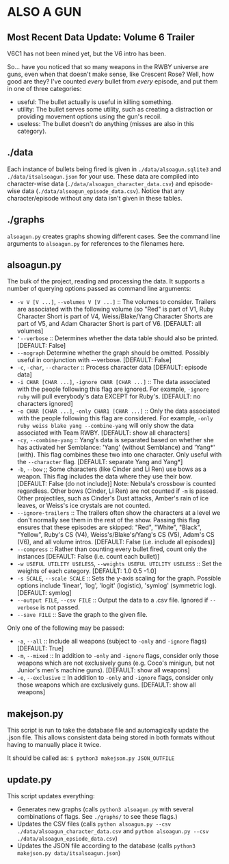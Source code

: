 # ALSO A GUN

## Most Recent Data Update: Volume 6 Trailer
V6C1 has not been mined yet, but the V6 intro has been.

So... have you noticed that so many weapons in the RWBY universe are guns, even when that doesn't make sense, like Crescent Rose? Well, how good are they? I've counted *every* bullet from *every* episode, and put them in one of three categories:

* useful: The bullet actually is useful in killing something.
* utility: The bullet serves some utility, such as creating a distraction or providing movement options using the gun's recoil.
* useless: The bullet doesn't do anything (misses are also in this category).

## ./data

Each instance of bullets being fired is given in `./data/alsoagun.sqlite3` and `./data/itsalsoagun.json` for your use. These data are compiled into character-wise data (`./data/alsoagun_character_data.csv`) and episode-wise data (`./data/alsoagun_episode_data.csv`). Notice that any character/episode without any data isn't given in these tables.

## ./graphs

`alsoagun.py` creates graphs showing different cases. See the command line arguments to `alsoagun.py` for references to the filenames here.

## alsoagun.py

The bulk of the project, reading and processing the data. It supports a number of querying options passed as command line arguments:

* `-v V [V ...]`, `--volumes V [V ...]` :: The volumes to consider. Trailers are associated with the following volume (so \"Red\" is part of V1, Ruby Character Short is part of V4, Weiss/Blake/Yang Character Shorts are part of V5, and Adam Character Short is part of V6. [DEFAULT: all volumes]
* `'--verbose` :: Determines whether the data table should also be printed. [DEFAULT: False]
* `--nograph` Determine whether the graph should be omitted. Possibly useful in conjunction with --verbose. [DEFAULT: False]
* `-c`, `-char`, `--character` :: Process character data [DEFAULT: episode data]
* `-i CHAR [CHAR ...]`, `-ignore CHAR [CHAR ...]` :: The data associated with the people following this flag are ignored. For example, `-ignore ruby` will pull everybody's data EXCEPT for Ruby's. [DEFAULT: no characters ignored]
* `-o CHAR [CHAR ...]`, `-only CHAR1 [CHAR ...]` :: Only the data associated with the people following this flag are considered. For example, `-only ruby weiss blake yang --combine-yang` will only show the data associated with Team RWBY. [DEFAULT: show all characters]
* `-cy`, `--combine-yang` :: Yang's data is separated based on whether she has activated her Semblance: 'Yang' (without Semblance) and 'Yang*' (with). This flag combines these two into one character. Only useful with the `--character` flag. [DEFAULT: separate Yang and Yang*]
* `-b`, `--bow` ;; Some characters (like Cinder and Li Ren) use bows as a weapon. This flag includes the data where they use their bow. [DEFAULT: False (do not include)] Note: Nebula's crossbow is counted regardless. Other bows (Cinder, Li Ren) are not counted if `-m` is passed. Other projectiles, such as Cinder's Dust attacks, Amber's rain of ice leaves, or Weiss's ice crystals are not counted.
* `--ignore-trailers` :: The trailers often show the characters at a level we don't normally see them in the rest of the show. Passing this flag ensures that these episodes are skipped: \"Red\", \"White\", \"Black\", \"Yellow\", Ruby's CS (V4), Weiss's/Blake's/Yang's CS (V5), Adam's CS (V6), and all volume intros. [DEFAULT: False (i.e. include all episodes)]
* `--compress` :: Rather than counting every bullet fired, count only the instances [DEFAULT: False (i.e. count each bullet)]
* `-w USEFUL UTILITY USELESS`, `--weights USEFUL UTILITY USELESS` :: Set the weights of each category. [DEFAULT: 1.0 0.5 -1.0]
* `-s SCALE`, `--scale SCALE` :: Sets the y-axis scaling for the graph. Possible options include 'linear', 'log', 'logit' (logistic), 'symlog' (symmetric log). [DEFAULT: symlog]
* `--output FILE`, `--csv FILE` :: Output the data to a .csv file. Ignored if `--verbose` is not passed.
* `--save FILE` :: Save the graph to the given file.

Only one of the following may be passed:
* `-a`, `--all` :: Include all weapons (subject to `-only` and `-ignore` flags) [DEFAULT: True]
* `-m`, `--mixed` :: In addition to `-only` and `-ignore` flags, consider only those weapons which are not exclusively guns (e.g. Coco's minigun, but not Junior's men's machine guns). [DEFAULT: show all weapons]
* `-e`, `--exclusive` :: In addition to `-only` and `-ignore` flags, consider only those weapons which are exclusively guns. [DEFAULT: show all weapons]

## makejson.py

This script is run to take the database file and automagically update the .json file. This allows consistent data being stored in both formats without having to manually place it twice.

It should be called as:
`$ python3 makejson.py JSON_OUTFILE`

## update.py

This script updates everything:

* Generates new graphs (calls `python3 alsoagun.py` with several combinations of flags. See `./graphs/` to see these flags.)
* Updates the CSV files (calls `python alsoagun.py --csv ./data/alsoagun_character_data.csv` and `python alsoagun.py --csv ./data/alsoagun_epsiode_data.csv`)
* Updates the JSON file according to the database (calls `python3 makejson.py data/itsalsoagun.json`)
